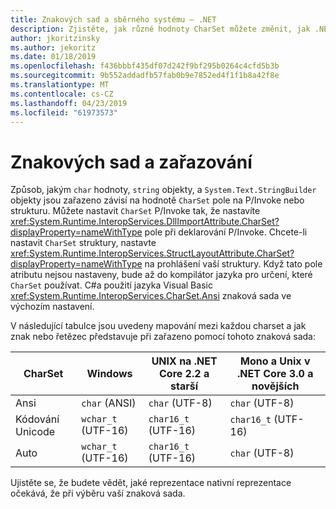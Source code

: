 ```yaml
---
title: Znakových sad a sběrného systému – .NET
description: Zjistěte, jak různé hodnoty CharSet můžete změnit, jak .NET zařadí data do nativního kódu.
author: jkoritzinsky
ms.author: jekoritz
ms.date: 01/18/2019
ms.openlocfilehash: f436bbbf435df07d242f9bf295b0264c4cfd5b3b
ms.sourcegitcommit: 9b552addadfb57fab0b9e7852ed4f1f1b8a42f8e
ms.translationtype: MT
ms.contentlocale: cs-CZ
ms.lasthandoff: 04/23/2019
ms.locfileid: "61973573"
---
```

# <a name="charsets-and-marshalling"></a>Znakových sad a zařazování

Způsob, jakým `char` hodnoty, `string` objekty, a `System.Text.StringBuilder` objekty jsou zařazeno závisí na hodnotě `CharSet` pole na P/Invoke nebo strukturu. Můžete nastavit `CharSet` P/Invoke tak, že nastavíte <xref:System.Runtime.InteropServices.DllImportAttribute.CharSet?displayProperty=nameWithType> pole při deklarování P/Invoke. Chcete-li nastavit `CharSet` struktury, nastavte <xref:System.Runtime.InteropServices.StructLayoutAttribute.CharSet?displayProperty=nameWithType> na prohlášení vaší struktury. Když tato pole atributu nejsou nastaveny, bude až do kompilátor jazyka pro určení, které `CharSet` používat. C#a použití jazyka Visual Basic <xref:System.Runtime.InteropServices.CharSet.Ansi> znaková sada ve výchozím nastavení.

V následující tabulce jsou uvedeny mapování mezi každou charset a jak znak nebo řetězec představuje při zařazeno pomocí tohoto znaková sada:

| CharSet | Windows            | UNIX na .NET Core 2.2 a starší | Mono a Unix v .NET Core 3.0 a novějších |
|---------|--------------------|-----------------------------|------------------------------------------|
| Ansi    | `char` (ANSI)      | `char` (UTF-8)              | `char` (UTF-8)                           |
| Kódování Unicode | `wchar_t` (UTF-16) | `char16_t` (UTF-16)         | `char16_t` (UTF-16)                      |
| Auto    | `wchar_t` (UTF-16) | `char16_t` (UTF-16)         | `char` (UTF-8)                           |

Ujistěte se, že budete vědět, jaké reprezentace nativní reprezentace očekává, že při výběru vaší znaková sada.
